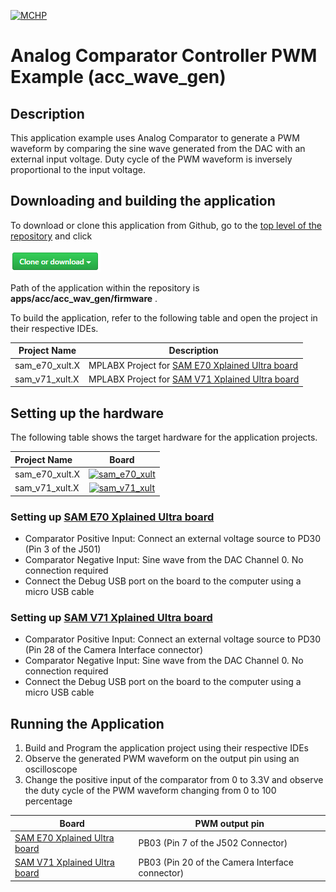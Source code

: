 [![MCHP](https://www.microchip.com/ResourcePackages/Microchip/assets/dist/images/logo.png)](https://www.microchip.com)

# Analog Comparator Controller PWM Example (acc_wave_gen)

## Description

This application example uses Analog Comparator to generate a PWM waveform by comparing the sine wave generated from the DAC with an external input voltage. Duty cycle of the PWM waveform is inversely proportional to the input voltage.

## Downloading and building the application

To download or clone this application from Github, go to the [top level of the repository](https://github.com/Microchip-MPLAB-Harmony/csp_apps_sam_e70_s70_v70_v71) and click

![clone](../../../docs/images/clone.png)

Path of the application within the repository is **apps/acc/acc_wav_gen/firmware** .

To build the application, refer to the following table and open the project in their respective IDEs.

| Project Name      | Description                                    |
| ----------------- | ---------------------------------------------- |
| sam_e70_xult.X    | MPLABX Project for [SAM E70 Xplained Ultra board](https://www.microchip.com/DevelopmentTools/ProductDetails/PartNO/DM320113)|
| sam_v71_xult.X    | MPLABX Project for  [SAM V71 Xplained Ultra board](https://www.microchip.com/developmenttools/ProductDetails/atsamv71-xult)|        |

## Setting up the hardware

The following table shows the target hardware for the application projects.

| Project Name| Board|
|:---------|:---------:|
|sam_e70_xult.X|[![sam_e70_xult](https://www.microchip.com/_ImagedCopy/180730-MCU32-PHOTO-DM320113-Angle-7x5.jpg)](https://www.microchip.com/DevelopmentTools/ProductDetails/PartNO/DM320113)|
|sam_v71_xult.X|[![sam_v71_xult](https://www.microchip.com/_ImagedCopy/ATSAMV71-XULT_angle.jpg)](https://www.microchip.com/developmenttools/ProductDetails/atsamv71-xult)|

### Setting up [SAM E70 Xplained Ultra board](https://www.microchip.com/DevelopmentTools/ProductDetails/PartNO/DM320113)

- Comparator Positive Input: Connect an external voltage source to PD30 (Pin 3 of the J501)
- Comparator Negative Input: Sine wave from the DAC Channel 0. No connection required
- Connect the Debug USB port on the board to the computer using a micro USB cable

### Setting up [SAM V71 Xplained Ultra board](https://www.microchip.com/developmenttools/ProductDetails/atsamv71-xult)

- Comparator Positive Input: Connect an external voltage source to PD30 (Pin 28 of the Camera Interface connector)
- Comparator Negative Input: Sine wave from the DAC Channel 0. No connection required
- Connect the Debug USB port on the board to the computer using a micro USB cable

## Running the Application

1. Build and Program the application project using their respective IDEs
2. Observe the generated PWM waveform on the output pin using an oscilloscope
3. Change the positive input of the comparator from 0 to 3.3V and observe the duty cycle of the PWM waveform changing from 0 to 100 percentage

| Board      | PWM output pin                                    |
| ----------------- | ---------------------------------------------- |
| [SAM E70 Xplained Ultra board](https://www.microchip.com/DevelopmentTools/ProductDetails/PartNO/DM320113)    | PB03 (Pin 7 of the J502 Connector) |
| [SAM V71 Xplained Ultra board](https://www.microchip.com/developmenttools/ProductDetails/atsamv71-xult)      |PB03 (Pin 20 of the Camera Interface connector) |

